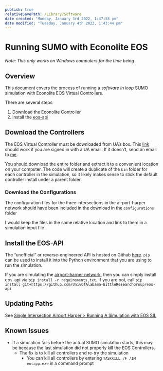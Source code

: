 ```yaml
---
publish: true
relativeSavePath: /Library/Software
date created: "Monday, January 3rd 2022, 1:47:58 pm"
date modified: "Tuesday, January 4th 2022, 1:43:44 pm"
---
```


# Running SUMO with Econolite EOS

*Note: This only works on Windows computers for the time being*

## Overview

This document covers the process of running a *software in loop* [SUMO](SUMO.md) simulation with Econolite EOS Virtual Controllers.

There are several steps:

1. Download the Econolite Controller
1. Install the [eos-api](https://github.com/UnivOfAlabama-BittleResearchGroup/eos-api)

## Download the Controllers

The EOS Virtual Controller must be downloaded from UA’s box. This [link](https://alabama.box.com/s/8pps2mv9c88dbi6qp1uk6nq0qb415epf) should work if you are signed in with a UA email. If it doesn’t, send an email to [me](mailto:mcschrader@crimson.ua.edu).

You should download the entire folder and extract it to a convenient location on your computer. The code will create a duplicate of the `bin` folder for each controller in the simulation, so it likely makes sense to stick the default controller install under a parent folder.

### Download the Configurations

The configuration files for the three intersections in the airport-harper network should have been included in the download in the `configurations` folder

I would keep the files in the same relative location and link to them in a simulation input file

## Install the EOS-API

The “unofficial” or reverse-engineered API is hosted on Github [here](https://github.com/UnivOfAlabama-BittleResearchGroup/eos-api). `pip` can be used to install it into the Python environment that you are using to run the simulation.

If you are simulating the [airport-harper network](https://github.com/UnivOfAlabama-BittleResearchGroup/airport-harper-sumo), then you can simply install eos-api via `pip install -r requirements.txt`. If you are not, call `pip install git+https://github.com/UnivOfAlabama-BittleResearchGroup/eos-api`

## Updating Paths

See [Single Intersection Airport Harper > Running A Simulation with EOS SIL](Single%20Intersection%20Airport%20Harper.md#running-a-simulation-with-eos-sil)

## Known Issues

* If a simulation fails before the actual SUMO simulation starts, this may be because the last simulation did not properly kill the EOS Controllers.
  * The fix is to kill all controllers and re-try the simulation
    * You can kill all controllers by entering `TASKKILL /F /IM eosapp.exe` in a command prompt
